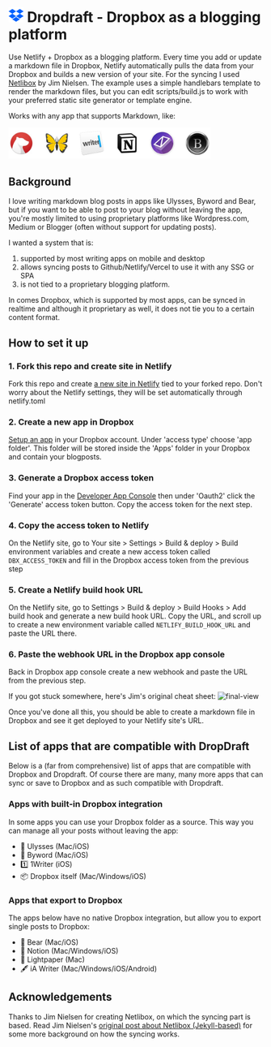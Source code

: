 # <img src="img/dropbox.png" alt="Dropbox" width="30"/> Dropdraft - Dropbox as a blogging platform

Use Netlify + Dropbox as a blogging platform. Every time you add or update a markdown file in Dropbox, Netlify automatically pulls the data from your Dropbox and builds a new version of your site. For the syncing I used [Netlibox](https://github.com/jimniels/netlibox) by Jim Nielsen. The example uses a simple handlebars template to render the markdown files, but you can edit scripts/build.js to work with your preferred static site generator or template engine.

Works with any app that supports Markdown, like:

<img src="img/logos.jpg" alt="Markdown Editors" width="400"/>

## Background

I love writing markdown blog posts in apps like Ulysses, Byword and Bear, but if you want to be able to post to your blog without leaving the app, you're mostly limited to using proprietary platforms like Wordpress.com, Medium or Blogger (often without support for updating posts).

I wanted a system that is:
1. supported by most writing apps on mobile and desktop
2. allows syncing posts to Github/Netlify/Vercel to use it with any SSG or SPA
3. is not tied to a proprietary blogging platform. 

In comes Dropbox, which is supported by most apps, can be synced in realtime and although it proprietary as well, it does not tie you to a certain content format.

## How to set it up

### 1. Fork this repo and create site in Netlify
Fork this repo and create [a new site in Netlify](https://app.netlify.com/start) tied to your forked repo. Don't worry about the Netlify settings, they will be set automatically through netlify.toml

### 2. Create a new app in Dropbox
[Setup an app](https://www.dropbox.com/developers/apps) in your Dropbox account. Under 'access type' choose 'app folder'. This folder will be stored inside the 'Apps' folder in your Dropbox and contain your blogposts.

### 3. Generate a Dropbox access token
Find your app in the [Developer App Console](https://www.dropbox.com/developers/apps) then under 'Oauth2' click the 'Generate' access token button. Copy the access token for the next step.

### 4. Copy the access token to Netlify
On the Netlify site, go to Your site > Settings > Build & deploy > Build environment variables and create a new access token called `DBX_ACCESS_TOKEN` and fill in the Dropbox access token from the previous step

### 5. Create a Netlify build hook URL
On the Netlify site, go to Settings > Build & deploy > Build Hooks > Add build hook and generate a new build hook URL. Copy the URL, and scroll up to create a new environment variable called `NETLIFY_BUILD_HOOK_URL` and paste the URL there.

### 6. Paste the webhook URL in the Dropbox app console
Back in Dropbox app console create a new webhook and paste the URL from the previous step.

If you got stuck somewhere, here's Jim's original cheat sheet:
![final-view](https://user-images.githubusercontent.com/1316441/46992107-c9592f00-d0c5-11e8-8a1c-fa751765a402.png)

Once you've done all this, you should be able to create a markdown file in Dropbox and see it get deployed to your Netlify site's URL.

## List of apps that are compatible with DropDraft
Below is a (far from comprehensive) list of apps that are compatible with Dropbox and Dropdraft. Of course there are many, many more apps that can sync or save to Dropbox and as such compatible with Dropdraft.

### Apps with built-in Dropbox integration
In some apps you can use your Dropbox folder as a source. This way you can manage all your posts without leaving the app:
- :butterfly: Ulysses (Mac/iOS)
- :notebook: Byword (Mac/iOS)
- :one: 1Writer (iOS)
- :package: Dropbox itself (Mac/Windows/iOS)

### Apps that export to Dropbox
The apps below have no native Dropbox integration, but allow you to export single posts to Dropbox:
- :bear: Bear (Mac/iOS)
- :blue_book: Notion (Mac/Windows/iOS)
- :page_with_curl: Lightpaper (Mac)
- :fountain_pen: iA Writer (Mac/Windows/iOS/Android)

## Acknowledgements
Thanks to Jim Nielsen for creating Netlibox, on which the syncing part is based. Read Jim Nielsen's [original post about Netlibox (Jekyll-based)](https://www.netlify.com/blog/2018/10/15/combining-netlify-with-dropbox-for-a-one-click-publishing-process/) for some more background on how the syncing works.

